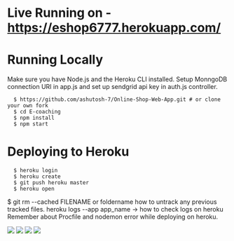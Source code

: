 # Live Running on - https://eshop6777.herokuapp.com/

# Running Locally
Make sure you have Node.js and the Heroku CLI installed.
Setup MonngoDB connection URI in app.js and set up sendgrid api key in auth.js controller.
```
  $ https://github.com/ashutosh-7/Online-Shop-Web-App.git # or clone your own fork
  $ cd E-coaching
  $ npm install
  $ npm start

```




# Deploying to Heroku 
``` 
  $ heroku login    
  $ heroku create
  $ git push heroku master
  $ heroku open
```


$ git rm --cached FILENAME or foldername how to untrack any previous tracked files.
heroku logs --app app_name -> how to check logs on heroku 
Remember about Procfile and nodemon error while deploying on heroku.

<img src=“https://raw.githubusercontent.com/ashutosh-7/Online-Shop-Web-App/master/images/Screenshot%20from%202020-08-07%2004-24-17.png”>
<img src=“https://raw.githubusercontent.com/ashutosh-7/Online-Shop-Web-App/master/images/Screenshot%20from%202020-08-07%2004-25-58.png”>
<img src=“https://raw.githubusercontent.com/ashutosh-7/Online-Shop-Web-App/master/images/Screenshot%20from%202020-08-07%2004-25-15.png">
<img src=“https://raw.githubusercontent.com/ashutosh-7/Online-Shop-Web-App/master/images/Screenshot%20from%202020-08-07%2004-26-41.png”>

